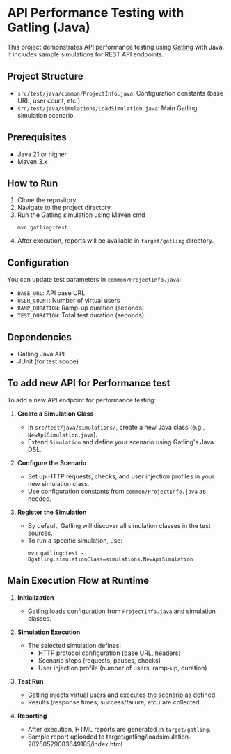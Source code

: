 # API Performance Testing with Gatling (Java)

This project demonstrates API performance testing using [Gatling](https://gatling.io/) with Java. It includes sample simulations for REST API endpoints.

## Project Structure

- `src/test/java/common/ProjectInfo.java`: Configuration constants (base URL, user count, etc.)
- `src/test/java/simulations/LoadSimulation.java`: Main Gatling simulation scenario.

## Prerequisites

- Java 21 or higher
- Maven 3.x

## How to Run

1. Clone the repository.
2. Navigate to the project directory.
3. Run the Gatling simulation using Maven cmd 
    ```
    mvn gatling:test
    ```
4. After execution, reports will be available in `target/gatling` directory.

## Configuration

You can update test parameters in `common/ProjectInfo.java`:

- `BASE_URL`: API base URL
- `USER_COUNT`: Number of virtual users
- `RAMP_DURATION`: Ramp-up duration (seconds)
- `TEST_DURATION`: Total test duration (seconds)

## Dependencies

- Gatling Java API
- JUnit (for test scope)


## To add new API for Performance test

To add a new API endpoint for performance testing:

1. **Create a Simulation Class**  
   - In `src/test/java/simulations/`, create a new Java class (e.g., `NewApiSimulation.java`).
   - Extend `Simulation` and define your scenario using Gatling's Java DSL.

2. **Configure the Scenario**  
   - Set up HTTP requests, checks, and user injection profiles in your new simulation class.
   - Use configuration constants from `common/ProjectInfo.java` as needed.

3. **Register the Simulation**  
   - By default, Gatling will discover all simulation classes in the test sources.
   - To run a specific simulation, use:  
     ```
     mvn gatling:test -Dgatling.simulationClass=simulations.NewApiSimulation
     ```

## Main Execution Flow at Runtime

1. **Initialization**  
   - Gatling loads configuration from `ProjectInfo.java` and simulation classes.

2. **Simulation Execution**  
   - The selected simulation defines:
     - HTTP protocol configuration (base URL, headers)
     - Scenario steps (requests, pauses, checks)
     - User injection profile (number of users, ramp-up, duration)

3. **Test Run**  
   - Gatling injects virtual users and executes the scenario as defined.
   - Results (response times, success/failure, etc.) are collected.

4. **Reporting**  
   - After execution, HTML reports are generated in `target/gatling`.
   - Sample report uploaded to target/gatling/loadsimulation-20250529083649185/index.html